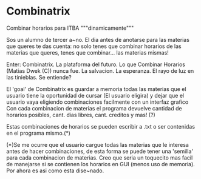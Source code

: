 # Combinatrix
Combinar horarios para ITBA """dinamicamente""" 

Sos un alumno de tercer a~no. El dia antes de anotarse para las materias que queres te das cuenta:
no solo tenes que combinar horarios de las materias que queres, tenes que combinar... las materias mismas!

Enter: Combinatrix. La plataforma del futuro. Lo que Combinar Horarios (Matias Dwek (C)) nunca fue.
La salvacion. La esperanza. El rayo de luz en las tinieblas. Se entiende?

El 'goal' de Combinatrix es guardar a memoria todas las materias que el usuario tiene la oportunidad de cursar (El usuario eligira)
y dejar que el usuario vaya eligiendo combinaciones facilmente con un interfaz grafico
Con cada combinacion de materias el programa devuelve cantidad de horarios posibles, cant. dias libres, cant. creditos y mas! (?)

Estas combinaciones de horarios se pueden escribir a .txt  o ser contenidas en el programa mismo.(*)




(*)Se me ocurre que el usuario cargue todas las materias que le interesa antes de hacer combinaciones, 
de esta forma se puede tener una 'semilla' para cada combinacion de materias. Creo que seria un toquecito
mas facil de manejarse si se contienen los horarios en GUI (menos uso de memoria). 
Por ahora es asi como esta dise~nado.
